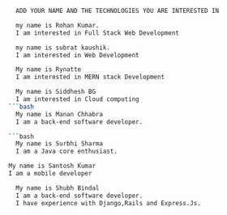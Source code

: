 ```bash
  ADD YOUR NAME AND THE TECHNOLOGIES YOU ARE INTERESTED IN
```

```bash
  my name is Rohan Kumar.
  I am interested in Full Stack Web Development
```
```bash
  my name is subrat kaushik.
  I am interested in Web Development
```

```bash
  My name is Rynatte
  I am interested in MERN stack Development
```
```bash
  My name is Siddhesh BG
  I am interested in Cloud computing
```bash
  My name is Manan Chhabra
  I am a back-end software developer.

```bash
  My name is Surbhi Sharma
  I am a Java core enthusiast.
  ```
```bash
My name is Santosh Kumar
I am a mobile developer
```

```bash
  My name is Shubh Bindal
  I am a back-end software developer.
  I have experience with Django,Rails and Express.Js.
```
